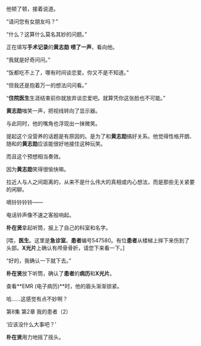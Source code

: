 他顿了顿，接着说道。

“请问您有女朋友吗？”

“什么？这算什么莫名其妙的问题。”

正在填写**手术记录**的**黄志勋** **啧了一声**，看向他。

“我就是好奇问问。”

“饭都吃不上了，哪有时间谈恋爱。你又不是不知道。”

“但我还是抱着万一的想法问问看。”

“**住院医生**生涯结束前你就放弃谈恋爱吧。就算凭你这张脸也不可能。”

**黄志勋**嗤笑一声，把视线转向了显示器。

与此同时，他的嘴角也浮现出一抹微笑。

提起这个没营养的话题是有原因的。是为了和**黄志勋**搞好关系。他觉得性格开朗、随和的**黄志勋**应该能很好地接住这种玩笑。

而且这个预想相当奏效。

因为**黄志勋**笑得很愉快嘛。

拉近人与人之间距离的，从来不是什么伟大的真相或内心想法，而是那些无关紧要的闲聊。

嘀铃铃铃铃——

电话铃声像不速之客般响起。

**朴在贤**拿起听筒，报上了自己的科室和名字。

[喂，**医生**。这里是**急诊室**。**患者**编号547580。有位**患者**从楼梯上摔下来伤到了头部。**X光片**上确认有颅骨骨折，请您下来看一下。]

“好的，我确认一下就下去。”

**朴在贤**放下听筒，确认了**患者**的**病历**和**X光片**。

查看**EMR (电子病历)**时，他的眉头渐渐锁紧。

哈……这感觉有点不妙啊？

第8集 第2章 我的患者（2）

‘应该没什么大事吧？’

**朴在贤**用力地摇了摇头。